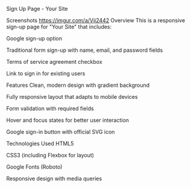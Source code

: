 Sign Up Page - Your Site

Screenshots https://imgur.com/a/Vji2442
Overview
This is a responsive sign-up page for "Your Site" that includes:

Google sign-up option

Traditional form sign-up with name, email, and password fields

Terms of service agreement checkbox

Link to sign in for existing users

Features
Clean, modern design with gradient background

Fully responsive layout that adapts to mobile devices

Form validation with required fields

Hover and focus states for better user interaction

Google sign-in button with official SVG icon

Technologies Used
HTML5

CSS3 (including Flexbox for layout)

Google Fonts (Roboto)

Responsive design with media queries
